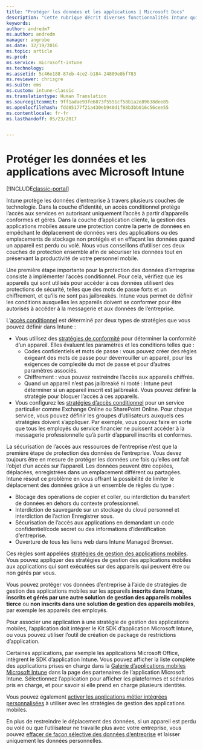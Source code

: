 ```yaml
---
title: "Protéger les données et les applications | Microsoft Docs"
description: "Cette rubrique décrit diverses fonctionnalités Intune qui sont disponibles pour vous aider à protéger vos données et applications d’entreprise."
keywords: 
author: andredm7
ms.author: andredm
manager: angrobe
ms.date: 12/19/2016
ms.topic: article
ms.prod: 
ms.service: microsoft-intune
ms.technology: 
ms.assetid: 5c46e188-87eb-4ce2-b184-24809e8bf783
ms.reviewer: chrisgre
ms.suite: ems
ms.custom: intune-classic
ms.translationtype: Human Translation
ms.sourcegitcommit: 9ff1adae93fe6873f5551cf58b1a2e89638dee85
ms.openlocfilehash: fdd85177f21a430eb940d1f88b3bb016c56cee55
ms.contentlocale: fr-fr
ms.lasthandoff: 05/23/2017


---
```


# <a name="protect-apps-and-data-with-microsoft-intune"></a>Protéger les données et les applications avec Microsoft Intune

[!INCLUDE[classic-portal](../includes/classic-portal.md)]

Intune protège les données d’entreprise à travers plusieurs couches de technologie. Dans la couche d’identité, un accès conditionnel protège l’accès aux services en autorisant uniquement l’accès à partir d’appareils conformes et gérés. Dans la couche d’application cliente, la gestion des applications mobiles assure une protection contre la perte de données en empêchant le déplacement de données vers des applications ou des emplacements de stockage non protégés et en effaçant les données quand un appareil est perdu ou volé. Nous vous conseillons d’utiliser ces deux couches de protection ensemble afin de sécuriser les données tout en préservant la productivité de votre personnel mobile.

Une première étape importante pour la protection des données d’entreprise consiste à implémenter l’accès conditionnel. Pour cela, vérifiez que les appareils qui sont utilisés pour accéder à ces données utilisent des protections de sécurité, telles que des mots de passe forts et un chiffrement, et qu’ils ne sont pas jailbreakés. Intune vous permet de définir les conditions auxquelles les appareils doivent se conformer pour être autorisés à accéder à la messagerie et aux données de l’entreprise.

L’[accès conditionnel](restrict-access-to-email-and-o365-services-with-microsoft-intune.md) est déterminé par deux types de stratégies que vous pouvez définir dans Intune :
- Vous utilisez des [stratégies de conformité](introduction-to-device-compliance-policies-in-microsoft-intune.md) pour déterminer la conformité d’un appareil. Elles évaluent les paramètres et les conditions telles que :
  - Codes confidentiels et mots de passe : vous pouvez créer des règles exigeant des mots de passe pour déverrouiller un appareil, pour les exigences de complexité du mot de passe et pour d’autres paramètres associés.
  - Chiffrement : vous pouvez restreindre l’accès aux appareils chiffrés.
  - Quand un appareil n’est pas jailbreaké ni rooté : Intune peut déterminer si un appareil inscrit est jailbreaké. Vous pouvez définir la stratégie pour bloquer l’accès à ces appareils.
- Vous configurez les [stratégies d’accès conditionnel](restrict-access-to-email-and-o365-services-with-microsoft-intune.md) pour un service particulier comme Exchange Online ou SharePoint Online. Pour chaque service, vous pouvez définir les groupes d’utilisateurs auxquels ces stratégies doivent s’appliquer. Par exemple, vous pouvez faire en sorte que tous les employés du service financier ne puissent accéder à la messagerie professionnelle qu’à partir d’appareil inscrits et conformes.

La sécurisation de l’accès aux ressources de l’entreprise n’est que la première étape de protection des données de l’entreprise. Vous devez toujours être en mesure de protéger les données une fois qu’elles ont fait l’objet d’un accès sur l’appareil. Les données peuvent être copiées, déplacées, enregistrées dans un emplacement différent ou partagées. Intune résout ce problème en vous offrant la possibilité de limiter le déplacement des données grâce à un ensemble de règles du type :
- Blocage des opérations de copier et coller, ou interdiction du transfert de données en dehors du contexte professionnel.
- Interdiction de sauvegarde sur un stockage du cloud personnel et interdiction de l’action Enregistrer sous.
- Sécurisation de l’accès aux applications en demandant un code confidentiel/code secret ou des informations d’identification d’entreprise.
- Ouverture de tous les liens web dans Intune Managed Browser.

Ces règles sont appelées [stratégies de gestion des applications mobiles](protect-app-data-using-mobile-app-management-policies-with-microsoft-intune.md). Vous pouvez appliquer des stratégies de gestion des applications mobiles aux applications qui sont exécutées sur des appareils qui peuvent être ou non gérés par vous.  

Vous pouvez protéger vos données d’entreprise à l’aide de stratégies de gestion des applications mobiles sur les appareils **inscrits dans Intune**, **inscrits et gérés par une autre solution de gestion des appareils mobiles tierce** ou **non inscrits dans une solution de gestion des appareils mobiles**, par exemple les appareils des employés.

Pour associer une application à une stratégie de gestion des applications mobiles, l’application doit intégrer le Kit SDK d’application Microsoft Intune, ou vous pouvez utiliser l’outil de création de package de restrictions d’application.

Certaines applications, par exemple les applications Microsoft Office, intègrent le SDK d’application Intune. Vous pouvez afficher la liste complète des applications prises en charge dans la [Galerie d’applications mobiles Microsoft Intune](https://www.microsoft.com/cloud-platform/microsoft-intune-apps) dans la page des partenaires de l’application Microsoft Intune. Sélectionnez l’application pour afficher les plateformes et scénarios pris en charge, et pour savoir si elle prend en charge plusieurs identités.

Vous pouvez également [activer les applications métier intégrées personnalisées](decide-how-to-prepare-apps-for-mobile-application-management-with-microsoft-intune.md) à utiliser avec les stratégies de gestion des applications mobiles.

En plus de restreindre le déplacement des données, si un appareil est perdu ou volé ou que l’utilisateur ne travaille plus avec votre entreprise, vous pouvez [effacer de façon sélective des données d’entreprise](wipe-managed-company-app-data-with-microsoft-intune.md) et laisser uniquement les données personnelles.

